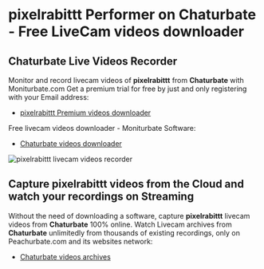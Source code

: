 # pixelrabittt Performer on Chaturbate - Free LiveCam videos downloader

## Chaturbate Live Videos Recorder

Monitor and record livecam videos of **pixelrabittt** from **Chaturbate** with Moniturbate.com
Get a premium trial for free by just and only registering with your Email address:
* [pixelrabittt Premium videos downloader](https://moniturbate.com/request-demo-licence-key.html)

Free livecam videos downloader - Moniturbate Software:
* [Chaturbate videos downloader](https://moniturbate.com/moniturbate-download-software.html)

![pixelrabittt livecam videos recorder](https://peachurnet.com/templates/moniturbate-software.png)


## Capture pixelrabittt videos from the Cloud and watch your recordings on Streaming

Without the need of downloading a software, capture **pixelrabittt** livecam videos from **Chaturbate** 100% online.
Watch Livecam archives from **Chaturbate** unlimitedly from thousands of existing recordings, only on Peachurbate.com and its websites network:
* [Chaturbate videos archives](https://peachurnet.com/)